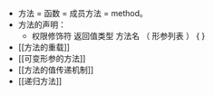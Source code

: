 - 方法 = 函数 = 成员方法 = method。
- 方法的声明：
	- 权限修饰符  返回值类型  方法名  （  形参列表  ） {
	      }
- [[方法的重载]]
- [[可变形参的方法]]
- [[方法的值传递机制]]
- [[递归方法]]